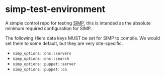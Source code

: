 # simp-test-environment

A simple control repo for testing [SIMP](https://simp-project.com), this is intended as the absolute minimum required configuration for SIMP.

The following Hiera data keys MUST be set for SIMP to compile.  We would set them to some default, but they are very site-specific.

  * `simp_options::dns::servers`
  * `simp_options::dns::search`
  * `simp_options::puppet::server`
  * `simp_options::puppet::ca`
